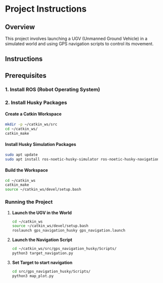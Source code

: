# Project Instructions


## Overview
This project involves launching a UGV (Unmanned Ground Vehicle) in a simulated world and using GPS navigation scripts to control its movement.

## Instructions

## Prerequisites

### 1. Install ROS (Robot Operating System)
### 2. Install Husky Packages

#### Create a Catkin Workspace

```bash
mkdir -p ~/catkin_ws/src
cd ~/catkin_ws/
catkin_make
```
#### Install Husky Simulation Packages

```bash
sudo apt update
sudo apt install ros-noetic-husky-simulator ros-noetic-husky-navigation
```
#### Build the Workspace
```bash
cd ~/catkin_ws
catkin_make
source ~/catkin_ws/devel/setup.bash
```

### Running the Project

1. **Launch the UGV in the World**
   ```bash
   cd ~/catkin_ws
   source ~/catkin_ws/devel/setup.bash
   roslaunch gps_navigation_husky gps_navigation.launch
   ```

2. **Launch the Navigation Script**
   ```bash
   cd ~/catkin_ws/src/gps_navigation_husky/Scripts/
   python3 target_navigation.py
   ```


3. **Set Target to start navigation**
      ```bash
      cd src/gps_navigation_husky/Scripts/ 
      python3 map_plot.py 
      ```
